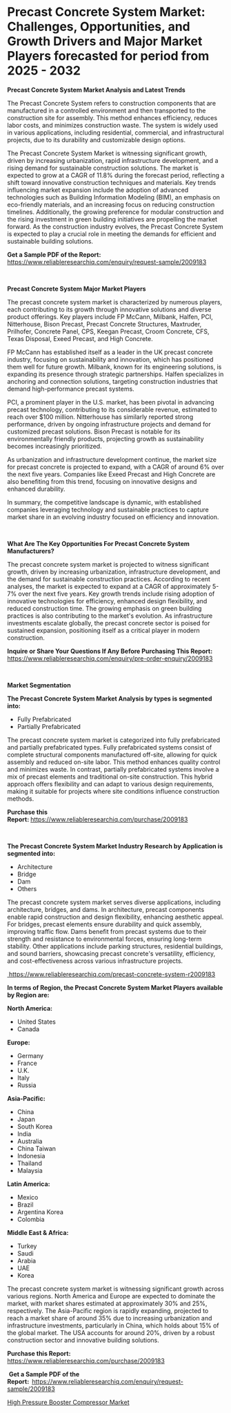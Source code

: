 <p><h1>Precast Concrete System Market: Challenges, Opportunities, and Growth Drivers and Major Market Players forecasted for period from 2025 - 2032</h1></p><p><strong>Precast Concrete System Market Analysis and Latest Trends</strong></p>
<p><p>The Precast Concrete System refers to construction components that are manufactured in a controlled environment and then transported to the construction site for assembly. This method enhances efficiency, reduces labor costs, and minimizes construction waste. The system is widely used in various applications, including residential, commercial, and infrastructural projects, due to its durability and customizable design options.</p><p>The Precast Concrete System Market is witnessing significant growth, driven by increasing urbanization, rapid infrastructure development, and a rising demand for sustainable construction solutions. The market is expected to grow at a CAGR of 11.8% during the forecast period, reflecting a shift toward innovative construction techniques and materials. Key trends influencing market expansion include the adoption of advanced technologies such as Building Information Modeling (BIM), an emphasis on eco-friendly materials, and an increasing focus on reducing construction timelines. Additionally, the growing preference for modular construction and the rising investment in green building initiatives are propelling the market forward. As the construction industry evolves, the Precast Concrete System is expected to play a crucial role in meeting the demands for efficient and sustainable building solutions.</p></p>
<p><strong>Get a Sample PDF of the Report:&nbsp;</strong> <a href="https://www.reliableresearchiq.com/enquiry/request-sample/2009183?utm_campaign=3046&utm_medium=2&utm_source=Github&utm_content=ia&utm_term=10042025&utm_id=precast-concrete-system">https://www.reliableresearchiq.com/enquiry/request-sample/2009183</a></p>
<p>&nbsp;</p>
<p><strong>Precast Concrete System Major Market Players</strong></p>
<p><p>The precast concrete system market is characterized by numerous players, each contributing to its growth through innovative solutions and diverse product offerings. Key players include FP McCann, Milbank, Halfen, PCI, Nitterhouse, Bison Precast, Precast Concrete Structures, Maxtruder, Prilhofer, Concrete Panel, CPS, Keegan Precast, Croom Concrete, CFS, Texas Disposal, Exeed Precast, and High Concrete. </p><p>FP McCann has established itself as a leader in the UK precast concrete industry, focusing on sustainability and innovation, which has positioned them well for future growth. Milbank, known for its engineering solutions, is expanding its presence through strategic partnerships. Halfen specializes in anchoring and connection solutions, targeting construction industries that demand high-performance precast systems.</p><p>PCI, a prominent player in the U.S. market, has been pivotal in advancing precast technology, contributing to its considerable revenue, estimated to reach over $100 million. Nitterhouse has similarly reported strong performance, driven by ongoing infrastructure projects and demand for customized precast solutions. Bison Precast is notable for its environmentally friendly products, projecting growth as sustainability becomes increasingly prioritized.</p><p>As urbanization and infrastructure development continue, the market size for precast concrete is projected to expand, with a CAGR of around 6% over the next five years. Companies like Exeed Precast and High Concrete are also benefiting from this trend, focusing on innovative designs and enhanced durability.</p><p>In summary, the competitive landscape is dynamic, with established companies leveraging technology and sustainable practices to capture market share in an evolving industry focused on efficiency and innovation.</p></p>
<p>&nbsp;</p>
<p><strong>What Are The Key Opportunities For Precast Concrete System Manufacturers?</strong></p>
<p><p>The precast concrete system market is projected to witness significant growth, driven by increasing urbanization, infrastructure development, and the demand for sustainable construction practices. According to recent analyses, the market is expected to expand at a CAGR of approximately 5-7% over the next five years. Key growth trends include rising adoption of innovative technologies for efficiency, enhanced design flexibility, and reduced construction time. The growing emphasis on green building practices is also contributing to the market's evolution. As infrastructure investments escalate globally, the precast concrete sector is poised for sustained expansion, positioning itself as a critical player in modern construction.</p></p>
<p><strong>Inquire or Share Your Questions If Any Before Purchasing This Report:</strong> <a href="https://www.reliableresearchiq.com/enquiry/pre-order-enquiry/2009183?utm_campaign=3046&utm_medium=2&utm_source=Github&utm_content=ia&utm_term=10042025&utm_id=precast-concrete-system">https://www.reliableresearchiq.com/enquiry/pre-order-enquiry/2009183</a></p>
<p>&nbsp;</p>
<p><strong>Market Segmentation</strong></p>
<p><strong>The Precast Concrete System Market Analysis by types is segmented into:</strong></p>
<p><ul><li>Fully Prefabricated</li><li>Partially Prefabricated</li></ul></p>
<p><p>The precast concrete system market is categorized into fully prefabricated and partially prefabricated types. Fully prefabricated systems consist of complete structural components manufactured off-site, allowing for quick assembly and reduced on-site labor. This method enhances quality control and minimizes waste. In contrast, partially prefabricated systems involve a mix of precast elements and traditional on-site construction. This hybrid approach offers flexibility and can adapt to various design requirements, making it suitable for projects where site conditions influence construction methods.</p></p>
<p><strong>Purchase this Report:&nbsp;</strong><a href="https://www.reliableresearchiq.com/purchase/2009183?utm_campaign=3046&utm_medium=2&utm_source=Github&utm_content=ia&utm_term=10042025&utm_id=precast-concrete-system">https://www.reliableresearchiq.com/purchase/2009183</a></p>
<p>&nbsp;</p>
<p><strong>The Precast Concrete System Market Industry Research by Application is segmented into:</strong></p>
<p><ul><li>Architecture</li><li>Bridge</li><li>Dam</li><li>Others</li></ul></p>
<p><p>The precast concrete system market serves diverse applications, including architecture, bridges, and dams. In architecture, precast components enable rapid construction and design flexibility, enhancing aesthetic appeal. For bridges, precast elements ensure durability and quick assembly, improving traffic flow. Dams benefit from precast systems due to their strength and resistance to environmental forces, ensuring long-term stability. Other applications include parking structures, residential buildings, and sound barriers, showcasing precast concrete's versatility, efficiency, and cost-effectiveness across various infrastructure projects.</p></p>
<p><a href="https://www.reliableresearchiq.com/precast-concrete-system-r2009183?utm_campaign=3046&utm_medium=2&utm_source=Github&utm_content=ia&utm_term=10042025&utm_id=precast-concrete-system">&nbsp;https://www.reliableresearchiq.com/precast-concrete-system-r2009183</a></p>
<p><strong>In terms of Region, the Precast Concrete System Market Players available by Region are:</strong></p>
<p>
    <p> <strong> North America: </strong>
        <ul>
            <li>United States</li>
            <li>Canada</li>
        </ul>
        </p> 
    <p> <strong> Europe: </strong>
        <ul>
            <li>Germany</li>
            <li>France</li>
            <li>U.K.</li>
            <li>Italy</li>
            <li>Russia</li>
        </ul>
        </p> 
    <p> <strong> Asia-Pacific: </strong>
        <ul>
            <li>China</li>
            <li>Japan</li>
            <li>South Korea</li>
            <li>India</li>
            <li>Australia</li>
            <li>China Taiwan</li>
            <li>Indonesia</li>
            <li>Thailand</li>
            <li>Malaysia</li>
        </ul>
        </p> 
    <p> <strong> Latin America: </strong>
        <ul>
            <li>Mexico</li>
            <li>Brazil</li>
            <li>Argentina Korea</li>
            <li>Colombia</li>
        </ul>
        </p> 
    <p> <strong> Middle East & Africa: </strong>
        <ul>
            <li>Turkey</li>
            <li>Saudi</li>
            <li>Arabia</li>
            <li>UAE</li>
            <li>Korea</li>
        </ul>
    </p>
    </p>
<p><p>The precast concrete system market is witnessing significant growth across various regions. North America and Europe are expected to dominate the market, with market shares estimated at approximately 30% and 25%, respectively. The Asia-Pacific region is rapidly expanding, projected to reach a market share of around 35% due to increasing urbanization and infrastructure investments, particularly in China, which holds about 15% of the global market. The USA accounts for around 20%, driven by a robust construction sector and innovative building solutions.</p></p>
<p><strong>Purchase this Report: </strong><a href="https://www.reliableresearchiq.com/purchase/2009183?utm_campaign=3046&utm_medium=2&utm_source=Github&utm_content=ia&utm_term=10042025&utm_id=precast-concrete-system">https://www.reliableresearchiq.com/purchase/2009183</a></p>
<p>&nbsp;<strong>Get a Sample PDF of the Report:&nbsp;&nbsp;</strong><a href="https://www.reliableresearchiq.com/enquiry/request-sample/2009183?utm_campaign=3046&utm_medium=2&utm_source=Github&utm_content=ia&utm_term=10042025&utm_id=precast-concrete-system">https://www.reliableresearchiq.com/enquiry/request-sample/2009183</a></p>
<p><strong></strong></p>
<p><p><a href="https://github.com/shafriusizi/Market-Research-Report-List-1/blob/main/high-pressure-booster-compressor-market.md?utm_campaign=3046&utm_medium=2&utm_source=Github&utm_content=ia&utm_term=10042025&utm_id=precast-concrete-system">High Pressure Booster Compressor Market</a></p></p>